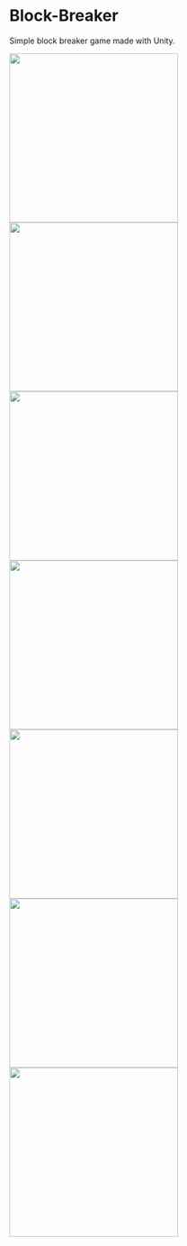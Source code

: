 # Block-Breaker
Simple block breaker game made with Unity.

<img src="https://github.com/AndrejVysinsky/block-breaker/blob/master/Block%20Breaker/Assets/Screenshots/1.jpg?raw=true" width="300"/> <img src="https://github.com/AndrejVysinsky/block-breaker/blob/master/Block%20Breaker/Assets/Screenshots/2.jpg?raw=true" width="300"/>
<img src="https://github.com/AndrejVysinsky/block-breaker/blob/master/Block%20Breaker/Assets/Screenshots/3.jpg?raw=true" width="300"/>
<img src="https://github.com/AndrejVysinsky/block-breaker/blob/master/Block%20Breaker/Assets/Screenshots/4.jpg?raw=true" width="300"/>
<img src="https://github.com/AndrejVysinsky/block-breaker/blob/master/Block%20Breaker/Assets/Screenshots/5.jpg?raw=true" width="300"/>
<img src="https://github.com/AndrejVysinsky/block-breaker/blob/master/Block%20Breaker/Assets/Screenshots/6.jpg?raw=true" width="300"/>
<img src="https://github.com/AndrejVysinsky/block-breaker/blob/master/Block%20Breaker/Assets/Screenshots/7.jpg?raw=true" width="300"/>
